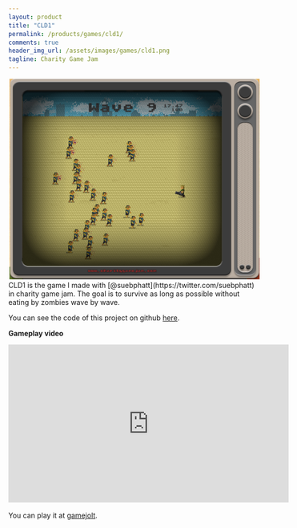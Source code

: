 ```yaml
---
layout: product
title: "CLD1"
permalink: /products/games/cld1/
comments: true
header_img_url: /assets/images/games/cld1.png
tagline: Charity Game Jam
---
```


<center><img src="/assets/images/games/cld1.png" alt="cld1"/></center>  
CLD1 is the game I made with [@suebphatt](https://twitter.com/suebphatt) in charity game jam. The goal is to survive as long as possible without eating by zombies wave by wave.

You can see the code of this project on github [here](https://github.com/haxpor/charitygamejam1).

**Gameplay video**

<center><iframe width="560" height="315" src="https://www.youtube.com/embed/CKrddGw8kQ4" frameborder="0" gesture="media" allow="encrypted-media" allowfullscreen></iframe></center>

You can play it at [gamejolt](https://gamejolt.com/games/cld1/10971).
